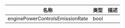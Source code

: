 | 名称 | 类型 | 描述 |
| ----------- | ----------- | ----------- |
| enginePowerControlsEmissionRate| bool |  |
